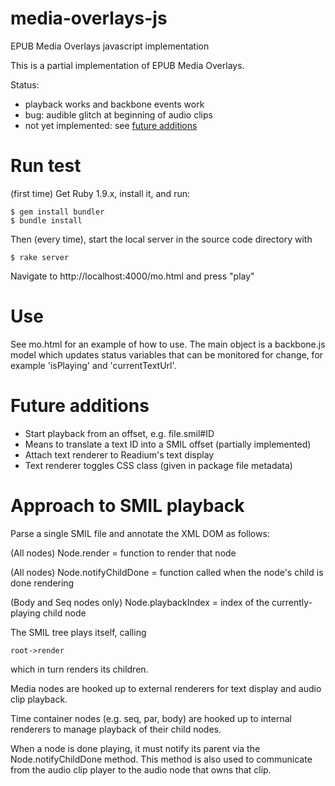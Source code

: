 media-overlays-js
=================

EPUB Media Overlays javascript implementation

This is a partial implementation of EPUB Media Overlays.  

Status: 

 * playback works and backbone events work
 * bug: audible glitch at beginning of audio clips
 * not yet implemented: see [future additions](#FutureAdditions)

# Run test

(first time)
Get Ruby 1.9.x, install it, and run:

    $ gem install bundler
    $ bundle install

Then (every time), start the local server in the source code directory with 

    $ rake server

Navigate to http://localhost:4000/mo.html and press "play"

# Use

See mo.html for an example of how to use. The main object is a backbone.js model which updates status variables that can be monitored for change, for example 'isPlaying' and 'currentTextUrl'.

# Future additions

 * Start playback from an offset, e.g. file.smil#ID
 * Means to translate a text ID into a SMIL offset (partially implemented)
 * Attach text renderer to Readium's text display 
 * Text renderer toggles CSS class (given in package file metadata)

# Approach to SMIL playback

Parse a single SMIL file and annotate the XML DOM as follows:

(All nodes)
Node.render = function to render that node

(All nodes)
Node.notifyChildDone = function called when the node's child is done rendering

(Body and Seq nodes only)
Node.playbackIndex = index of the currently-playing child node

The SMIL tree plays itself, calling

    root->render

which in turn renders its children.

Media nodes are hooked up to external renderers for text display and audio clip playback.

Time container nodes (e.g. seq, par, body) are hooked up to internal renderers to manage playback of their child nodes.

When a node is done playing, it must notify its parent via the Node.notifyChildDone method.  This method is also used to communicate from the audio clip player to the audio node that owns that clip.